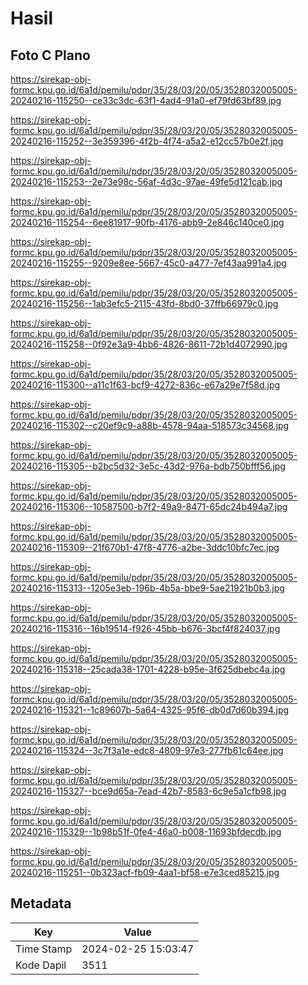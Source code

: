 # Hasil

## Foto C Plano

https://sirekap-obj-formc.kpu.go.id/6a1d/pemilu/pdpr/35/28/03/20/05/3528032005005-20240216-115250--ce33c3dc-63f1-4ad4-91a0-ef79fd63bf89.jpg

https://sirekap-obj-formc.kpu.go.id/6a1d/pemilu/pdpr/35/28/03/20/05/3528032005005-20240216-115252--3e359396-4f2b-4f74-a5a2-e12cc57b0e2f.jpg

https://sirekap-obj-formc.kpu.go.id/6a1d/pemilu/pdpr/35/28/03/20/05/3528032005005-20240216-115253--2e73e98c-56af-4d3c-97ae-49fe5d121cab.jpg

https://sirekap-obj-formc.kpu.go.id/6a1d/pemilu/pdpr/35/28/03/20/05/3528032005005-20240216-115254--6ee81917-90fb-4176-abb9-2e846c140ce0.jpg

https://sirekap-obj-formc.kpu.go.id/6a1d/pemilu/pdpr/35/28/03/20/05/3528032005005-20240216-115255--9209e8ee-5667-45c0-a477-7ef43aa991a4.jpg

https://sirekap-obj-formc.kpu.go.id/6a1d/pemilu/pdpr/35/28/03/20/05/3528032005005-20240216-115256--1ab3efc5-2115-43fd-8bd0-37ffb66979c0.jpg

https://sirekap-obj-formc.kpu.go.id/6a1d/pemilu/pdpr/35/28/03/20/05/3528032005005-20240216-115258--0f92e3a9-4bb6-4826-8611-72b1d4072990.jpg

https://sirekap-obj-formc.kpu.go.id/6a1d/pemilu/pdpr/35/28/03/20/05/3528032005005-20240216-115300--a11c1f63-bcf9-4272-836c-e67a29e7f58d.jpg

https://sirekap-obj-formc.kpu.go.id/6a1d/pemilu/pdpr/35/28/03/20/05/3528032005005-20240216-115302--c20ef9c9-a88b-4578-94aa-518573c34568.jpg

https://sirekap-obj-formc.kpu.go.id/6a1d/pemilu/pdpr/35/28/03/20/05/3528032005005-20240216-115305--b2bc5d32-3e5c-43d2-976a-bdb750bfff56.jpg

https://sirekap-obj-formc.kpu.go.id/6a1d/pemilu/pdpr/35/28/03/20/05/3528032005005-20240216-115306--10587500-b7f2-49a9-8471-65dc24b494a7.jpg

https://sirekap-obj-formc.kpu.go.id/6a1d/pemilu/pdpr/35/28/03/20/05/3528032005005-20240216-115309--21f670b1-47f8-4776-a2be-3ddc10bfc7ec.jpg

https://sirekap-obj-formc.kpu.go.id/6a1d/pemilu/pdpr/35/28/03/20/05/3528032005005-20240216-115313--1205e3eb-196b-4b5a-bbe9-5ae21921b0b3.jpg

https://sirekap-obj-formc.kpu.go.id/6a1d/pemilu/pdpr/35/28/03/20/05/3528032005005-20240216-115316--16b19514-f926-45bb-b676-3bcf4f824037.jpg

https://sirekap-obj-formc.kpu.go.id/6a1d/pemilu/pdpr/35/28/03/20/05/3528032005005-20240216-115318--25cada38-1701-4228-b95e-3f625dbebc4a.jpg

https://sirekap-obj-formc.kpu.go.id/6a1d/pemilu/pdpr/35/28/03/20/05/3528032005005-20240216-115321--1c89607b-5a64-4325-95f6-db0d7d60b394.jpg

https://sirekap-obj-formc.kpu.go.id/6a1d/pemilu/pdpr/35/28/03/20/05/3528032005005-20240216-115324--3c7f3a1e-edc8-4809-97e3-277fb61c64ee.jpg

https://sirekap-obj-formc.kpu.go.id/6a1d/pemilu/pdpr/35/28/03/20/05/3528032005005-20240216-115327--bce9d65a-7ead-42b7-8583-6c9e5a1cfb98.jpg

https://sirekap-obj-formc.kpu.go.id/6a1d/pemilu/pdpr/35/28/03/20/05/3528032005005-20240216-115329--1b98b51f-0fe4-46a0-b008-11693bfdecdb.jpg

https://sirekap-obj-formc.kpu.go.id/6a1d/pemilu/pdpr/35/28/03/20/05/3528032005005-20240216-115251--0b323acf-fb09-4aa1-bf58-e7e3ced85215.jpg


## Metadata

| Key        | Value               |
| ---------- | ------------------- |
| Time Stamp | 2024-02-25 15:03:47 |
| Kode Dapil | 3511                |



